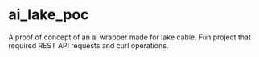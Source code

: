 # ai_lake_poc
A proof of concept of an ai wrapper made for lake cable. Fun project that required REST API requests and curl operations.
